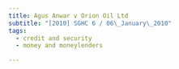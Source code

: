 ```yaml
---
title: Agus Anwar v Orion Oil Ltd 
subtitle: "[2010] SGHC 6 / 06\_January\_2010"
tags:
  - credit and security
  - money and moneylenders

---
```


